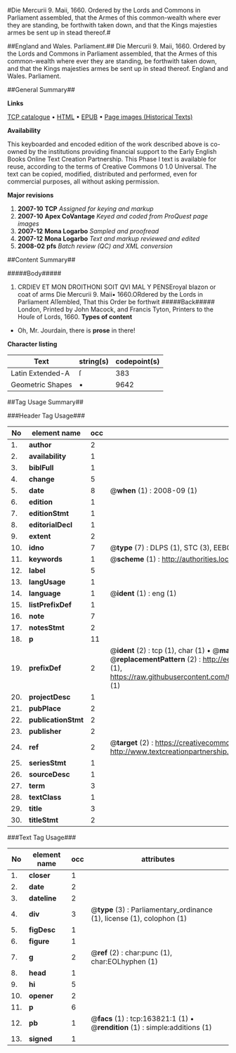 #Die Mercurii 9. Maii, 1660. Ordered by the Lords and Commons in Parliament assembled, that the Armes of this common-wealth where ever they are standing, be forthwith taken down, and that the Kings majesties armes be sent up in stead thereof.#

##England and Wales. Parliament.##
Die Mercurii 9. Maii, 1660. Ordered by the Lords and Commons in Parliament assembled, that the Armes of this common-wealth where ever they are standing, be forthwith taken down, and that the Kings majesties armes be sent up in stead thereof.
England and Wales. Parliament.

##General Summary##

**Links**

[TCP catalogue](http://www.ota.ox.ac.uk/tcp/)  • 
[HTML](http://tei.it.ox.ac.uk/tcp/Texts-HTML/free/A82/A82953.html)  • 
[EPUB](http://tei.it.ox.ac.uk/tcp/Texts-EPUB/free/A82/A82953.epub) • 
[Page images (Historical Texts)](https://data.historicaltexts.jisc.ac.uk/view?pubId=eebo-99870567e&pageId=eebo-99870567e-163821-1)

**Availability**

This keyboarded and encoded edition of the
	       work described above is co-owned by the institutions
	       providing financial support to the Early English Books
	       Online Text Creation Partnership. This Phase I text is
	       available for reuse, according to the terms of Creative
	       Commons 0 1.0 Universal. The text can be copied,
	       modified, distributed and performed, even for
	       commercial purposes, all without asking permission.

**Major revisions**

1. __2007-10__ __TCP__ *Assigned for keying and markup*
1. __2007-10__ __Apex CoVantage__ *Keyed and coded from ProQuest page images*
1. __2007-12__ __Mona Logarbo__ *Sampled and proofread*
1. __2007-12__ __Mona Logarbo__ *Text and markup reviewed and edited*
1. __2008-02__ __pfs__ *Batch review (QC) and XML conversion*

##Content Summary##

#####Body#####

1. CRDIEV ET MON DROITHONI SOIT QVI MAL Y PENSEroyal blazon or coat of arms
Die Mercurii 9. Maii▪ 1660.ORdered by the Lords in Parliament Aſſembled, That this Order be forthwit
#####Back#####
London, Printed by John Macock, and Francis Tyton, Printers to the Houſe of Lords, 1660.
**Types of content**

  * Oh, Mr. Jourdain, there is **prose** in there!

**Character listing**


|Text|string(s)|codepoint(s)|
|---|---|---|
|Latin Extended-A|ſ|383|
|Geometric Shapes|▪|9642|

##Tag Usage Summary##

###Header Tag Usage###

|No|element name|occ|attributes|
|---|---|---|---|
|1.|__author__|2||
|2.|__availability__|1||
|3.|__biblFull__|1||
|4.|__change__|5||
|5.|__date__|8| @__when__ (1) : 2008-09 (1)|
|6.|__edition__|1||
|7.|__editionStmt__|1||
|8.|__editorialDecl__|1||
|9.|__extent__|2||
|10.|__idno__|7| @__type__ (7) : DLPS (1), STC (3), EEBO-CITATION (1), PROQUEST (1), VID (1)|
|11.|__keywords__|1| @__scheme__ (1) : http://authorities.loc.gov/ (1)|
|12.|__label__|5||
|13.|__langUsage__|1||
|14.|__language__|1| @__ident__ (1) : eng (1)|
|15.|__listPrefixDef__|1||
|16.|__note__|7||
|17.|__notesStmt__|2||
|18.|__p__|11||
|19.|__prefixDef__|2| @__ident__ (2) : tcp (1), char (1)  •  @__matchPattern__ (2) : ([0-9\-]+):([0-9IVX]+) (1), (.+) (1)  •  @__replacementPattern__ (2) : http://eebo.chadwyck.com/downloadtiff?vid=$1&page=$2 (1), https://raw.githubusercontent.com/textcreationpartnership/Texts/master/tcpchars.xml#$1 (1)|
|20.|__projectDesc__|1||
|21.|__pubPlace__|2||
|22.|__publicationStmt__|2||
|23.|__publisher__|2||
|24.|__ref__|2| @__target__ (2) : https://creativecommons.org/publicdomain/zero/1.0/ (1), http://www.textcreationpartnership.org/docs/. (1)|
|25.|__seriesStmt__|1||
|26.|__sourceDesc__|1||
|27.|__term__|3||
|28.|__textClass__|1||
|29.|__title__|3||
|30.|__titleStmt__|2||


###Text Tag Usage###

|No|element name|occ|attributes|
|---|---|---|---|
|1.|__closer__|1||
|2.|__date__|2||
|3.|__dateline__|2||
|4.|__div__|3| @__type__ (3) : Parliamentary_ordinance (1), license (1), colophon (1)|
|5.|__figDesc__|1||
|6.|__figure__|1||
|7.|__g__|2| @__ref__ (2) : char:punc (1), char:EOLhyphen (1)|
|8.|__head__|1||
|9.|__hi__|5||
|10.|__opener__|2||
|11.|__p__|6||
|12.|__pb__|1| @__facs__ (1) : tcp:163821:1 (1)  •  @__rendition__ (1) : simple:additions (1)|
|13.|__signed__|1||

